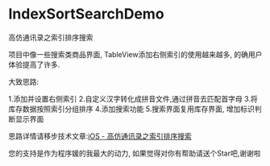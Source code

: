 # IndexSortSearchDemo
高仿通讯录之索引排序搜索

项目中像一些搜索类商品界面, TableView添加右侧索引的使用越来越多, 的确用户体验提高了许多.


大致思路:

1.添加并设置右侧索引
2.自定义汉字转化成拼音文件,通过拼音去匹配首字母
3.将库存数据按照索引分组排序
4.添加搜索功能
5.搜索界面复用库存界面, 增加标识判断显示界面

思路详情请移步技术文章:[iOS - 高仿通讯录之索引排序搜索](http://www.jianshu.com/p/948224692894)

您的支持是作为程序媛的我最大的动力, 如果觉得对你有帮助请送个Star吧,谢谢啦
